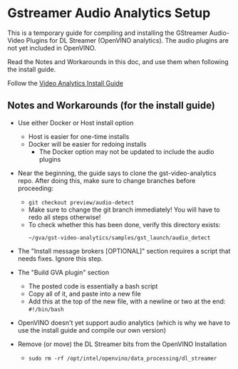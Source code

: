 # Gstreamer Audio Analytics Setup

This is a temporary guide for compiling and installing the GStreamer Audio-Video Plugins for DL Streamer (OpenVINO analytics).  The audio plugins are not yet included in OpenVINO.


Read the Notes and Workarounds in this doc, and use them when following the install guide. 

Follow the [Video Analytics Install Guide](https://github.com/opencv/gst-video-analytics/wiki/Install-Guide)


## Notes and Workarounds (for the install guide)

- Use either Docker or Host install option
	- Host is easier for one-time installs
	- Docker will be easier for redoing installs 
		- The Docker option may not be updated to include the audio plugins

- Near the beginning, the guide says to clone the gst-video-analytics repo.  After doing this, make sure to change branches before proceeding:
	- `git checkout preview/audio-detect`
	- Make sure to change the git branch immediately!  You will have to redo all steps otherwise!
	- To check whether this has been done, verify this directory exists:
		```
		~/gva/gst-video-analytics/samples/gst_launch/audio_detect
		```

- The "Install message brokers [OPTIONAL]" section requires a script that needs fixes.  Ignore this step.

- The "Build GVA plugin" section
	- The posted code is essentially a bash script
	- Copy all of it, and paste into a new file
	- Add this at the top of the new file, with a newline or two at the end:
			`#!/bin/bash`

- OpenVINO doesn't yet support audio analytics (which is why we have to use the install guide and compile our own version)
- Remove (or move) the DL Streamer bits from the OpenVINO Installation
	- `sudo rm -rf /opt/intel/openvino/data_processing/dl_streamer`




